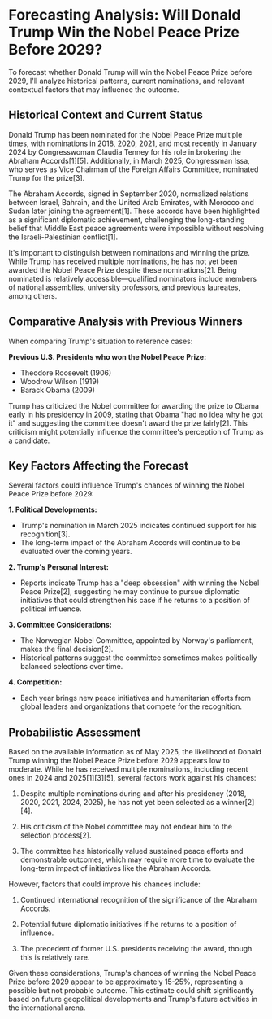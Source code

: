 # Forecasting Analysis: Will Donald Trump Win the Nobel Peace Prize Before 2029?

To forecast whether Donald Trump will win the Nobel Peace Prize before 2029, I'll analyze historical patterns, current nominations, and relevant contextual factors that may influence the outcome.

## Historical Context and Current Status

Donald Trump has been nominated for the Nobel Peace Prize multiple times, with nominations in 2018, 2020, 2021, and most recently in January 2024 by Congresswoman Claudia Tenney for his role in brokering the Abraham Accords[1][5]. Additionally, in March 2025, Congressman Issa, who serves as Vice Chairman of the Foreign Affairs Committee, nominated Trump for the prize[3].

The Abraham Accords, signed in September 2020, normalized relations between Israel, Bahrain, and the United Arab Emirates, with Morocco and Sudan later joining the agreement[1]. These accords have been highlighted as a significant diplomatic achievement, challenging the long-standing belief that Middle East peace agreements were impossible without resolving the Israeli-Palestinian conflict[1].

It's important to distinguish between nominations and winning the prize. While Trump has received multiple nominations, he has not yet been awarded the Nobel Peace Prize despite these nominations[2]. Being nominated is relatively accessible—qualified nominators include members of national assemblies, university professors, and previous laureates, among others.

## Comparative Analysis with Previous Winners

When comparing Trump's situation to reference cases:

**Previous U.S. Presidents who won the Nobel Peace Prize:**
- Theodore Roosevelt (1906)
- Woodrow Wilson (1919)
- Barack Obama (2009)

Trump has criticized the Nobel committee for awarding the prize to Obama early in his presidency in 2009, stating that Obama "had no idea why he got it" and suggesting the committee doesn't award the prize fairly[2]. This criticism might potentially influence the committee's perception of Trump as a candidate.

## Key Factors Affecting the Forecast

Several factors could influence Trump's chances of winning the Nobel Peace Prize before 2029:

**1. Political Developments:**
- Trump's nomination in March 2025 indicates continued support for his recognition[3].
- The long-term impact of the Abraham Accords will continue to be evaluated over the coming years.

**2. Trump's Personal Interest:**
- Reports indicate Trump has a "deep obsession" with winning the Nobel Peace Prize[2], suggesting he may continue to pursue diplomatic initiatives that could strengthen his case if he returns to a position of political influence.

**3. Committee Considerations:**
- The Norwegian Nobel Committee, appointed by Norway's parliament, makes the final decision[2].
- Historical patterns suggest the committee sometimes makes politically balanced selections over time.

**4. Competition:**
- Each year brings new peace initiatives and humanitarian efforts from global leaders and organizations that compete for the recognition.

## Probabilistic Assessment

Based on the available information as of May 2025, the likelihood of Donald Trump winning the Nobel Peace Prize before 2029 appears low to moderate. While he has received multiple nominations, including recent ones in 2024 and 2025[1][3][5], several factors work against his chances:

1. Despite multiple nominations during and after his presidency (2018, 2020, 2021, 2024, 2025), he has not yet been selected as a winner[2][4].

2. His criticism of the Nobel committee may not endear him to the selection process[2].

3. The committee has historically valued sustained peace efforts and demonstrable outcomes, which may require more time to evaluate the long-term impact of initiatives like the Abraham Accords.

However, factors that could improve his chances include:

1. Continued international recognition of the significance of the Abraham Accords.

2. Potential future diplomatic initiatives if he returns to a position of influence.

3. The precedent of former U.S. presidents receiving the award, though this is relatively rare.

Given these considerations, Trump's chances of winning the Nobel Peace Prize before 2029 appear to be approximately 15-25%, representing a possible but not probable outcome. This estimate could shift significantly based on future geopolitical developments and Trump's future activities in the international arena.